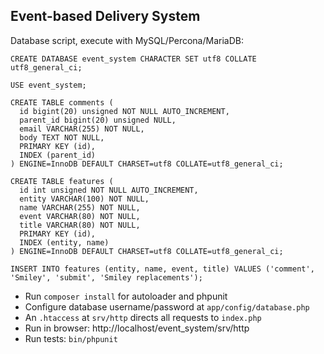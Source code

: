 Event-based Delivery System
---

Database script, execute with MySQL/Percona/MariaDB:
```
CREATE DATABASE event_system CHARACTER SET utf8 COLLATE utf8_general_ci;

USE event_system;

CREATE TABLE comments (
  id bigint(20) unsigned NOT NULL AUTO_INCREMENT,
  parent_id bigint(20) unsigned NULL,
  email VARCHAR(255) NOT NULL,
  body TEXT NOT NULL,
  PRIMARY KEY (id),
  INDEX (parent_id)
) ENGINE=InnoDB DEFAULT CHARSET=utf8 COLLATE=utf8_general_ci;

CREATE TABLE features (
  id int unsigned NOT NULL AUTO_INCREMENT,
  entity VARCHAR(100) NOT NULL,
  name VARCHAR(255) NOT NULL,
  event VARCHAR(80) NOT NULL,
  title VARCHAR(80) NOT NULL,
  PRIMARY KEY (id),
  INDEX (entity, name)
) ENGINE=InnoDB DEFAULT CHARSET=utf8 COLLATE=utf8_general_ci;

INSERT INTO features (entity, name, event, title) VALUES ('comment', 'Smiley', 'submit', 'Smiley replacements');
```

- Run `composer install` for autoloader and phpunit
- Configure database username/password at `app/config/database.php`
- An `.htaccess` at `srv/http` directs all requests to `index.php`
- Run in browser: http://localhost/event_system/srv/http
- Run tests: `bin/phpunit`
